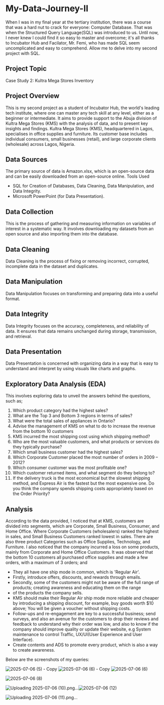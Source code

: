 # My-Data-Journey-II

When I was in my final year at the tertiary institution, there was a course that was a hard nut to crack for everyone: Computer Database. That was when the Structured Query Language(SQL) was introduced to us. Until now, I never knew I could find it so easy to master and overcome; it's all thanks to Incubator Hub and Facilator, Mr. Femi, who has made SQL seem uncomplicated and easy to comprehend. Allow me to delve into my second project with SQL.

## Project Topic
Case Study 2:  Kultra Mega Stores Inventory

## Project Overview
This is my second project as a student of Incubator Hub, the world's leading tech institute, where one can master any tech skill at any level, either as a beginner or intermediate. It aims to provide support to the Abuja division of
Kultra Mega Stores (KMS) with the analysis of data, and to present key insights and findings. Kultra Mega Stores (KMS), headquartered in Lagos, specialises in office supplies and furniture. Its customer base includes individual consumers, small businesses (retail), and large corporate clients (wholesale) across Lagos, Nigeria.

## Data Sources

The primary source of data is Amazon.xlsx, which is an open-source data and can be easily downloaded from an open-source online.
Tools Used

- SQL for Creation of Databases, Data Cleaning, Data Manipulation, and Data Integrity.
- Microsoft PowerPoint (for Data Presentation).

## Data Collection

This is the process of gathering and measuring information on variables of interest in a systematic way. It involves downloading my datasets from an open source and also importing them into the database.

## Data Cleaning

Data Cleaning is the process of fixing or removing incorrect, corrupted, incomplete data in the dataset and duplicates.

## Data Manipulation

Data Manipulation focuses on transforming and preparing data into a useful format.

## Data Integrity

Data Integrity focuses on the accuracy, completeness, and reliability of data. It ensures that data remains unchanged during storage, transmission, and retrieval.

## Data Presentation

Data Presentation is concerned with organizing data in a way that is easy to understand and interpret by using visuals like charts and graphs.

## Exploratory Data Analysis (EDA)

This involves exploring data to unveil the answers behind the questions, such as;

1. Which product category had the highest sales?
2. What are the Top 3 and Bottom 3 regions in terms of sales?
3. What were the total sales of appliances in Ontario?
4. Advise the management of KMS on what to do to increase the revenue from the bottom
10 customers
5. KMS incurred the most shipping cost using which shipping method?
6. Who are the most valuable customers, and what products or services do they typically purchase?
7. Which small business customer had the highest sales?
8. Which Corporate Customer placed the most number of orders in 2009 – 2012?
9. Which consumer customer was the most profitable one?
10. Which customer returned items, and what segment do they belong to?
11. If the delivery truck is the most economical but the slowest shipping method, and Express Air is the fastest but the most expensive one. Do you think the company spends shipping costs appropriately based on the Order Priority?

## Analysis

According to the data provided, I noticed that at KMS, customers are divided into segments, which are Corporate, Small Business, Consumer, and Home Office. Where Corporate Customers (wholesalers) ranked the highest in sales, and Small Business Customers ranked lowest in sales. There are also three product Categories such as Office Supplies, Technology, and Furniture. I also noticed that the company incurred a loss on some products, mainly from Corporate and Home Office Customers. 
It was observed that the bottom 10 customers all purchased office supplies and made a few orders, with a maximum of 3 orders; and
  - They all have one ship mode in common, which is 'Regular Air'.
  - Firstly, introduce offers, discounts, and rewards through emails.
  - Secondly, some of the customers might not be aware of the full range of products; creating awareness and educating them on the range 
  - of the products the company sells.
  - KMS should make their Regular Air ship mode more reliable and cheaper by introducing a shipping discount, for example, buy goods worth $10 above; You will be given a voucher without shipping costs.
  - Follow-ups and re-engagement are key to a successful business; send surveys, and also an avenue for the customers to drop their reviews and feedback to understand why their order was low, and also to know if the company should         improve quality or update their website, e.g System maintenance to control Traffic, UX/UI(User Experience and User Interface).
  - Create contents and ADS to promote every product, which is also a way to create awareness.

Below are the screenshots of my queries:

![2025-07-06 (5) - Copy](https://github.com/user-attachments/assets/d5269c32-537d-4a69-adda-4d397e0a3c1b)
![2025-07-06 (6) - Copy](https://github.com/user-attachments/assets/5b04f361-45e1-4d91-a0c7-7b264f3ab4ce)
![2025-07-06 (6)](https://github.com/user-attachments/assets/8cac13f4-2bda-4e14-b207-95086b2827fa)

![2025-07-06 (8)](https://github.com/user-attachments/assets/cd5f7338-2869-4e62-8b19-0cec81fbb0dc)

![Uploading 2025-07-06 (10).png…]()![2025-07-06 (12)](https://github.com/user-attachments/assets/26a7921b-502a-4b94-8f19-75ac40cc7e80)

![Uploading 2025-07-06 (11).png…]()
